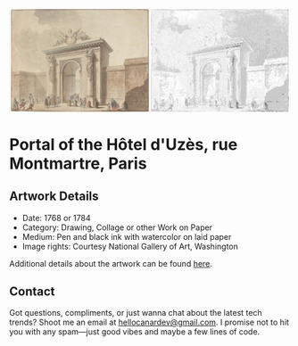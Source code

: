 <html>

<div align="center">
    <img width="49%" src="artwork.jpg" alt="artwork"/>
    <img width="49%" src="ascii_artwork.jpg" alt="artwork ASCII"/>
</div>

# Portal of the Hôtel d'Uzès, rue Montmartre, Paris

## Artwork Details

- Date: 1768 or 1784
- Category: Drawing, Collage or other Work on Paper
- Medium: Pen and black ink with watercolor on laid paper
- Image rights: Courtesy National Gallery of Art, Washington

Additional details about the artwork can be found [here](https://www.artsy.net/artwork/studio-of-claude-nicolas-ledoux-portal-of-the-hotel-duzes-rue-montmartre-paris).

## Contact

Got questions, compliments, or just wanna chat about the latest tech trends? Shoot me an email
at [hellocanardev@gmail.com](mailto:hellocanardev@gmail.com). I promise not to hit you with any spam—just good vibes and
maybe a few lines of code.

</html>
